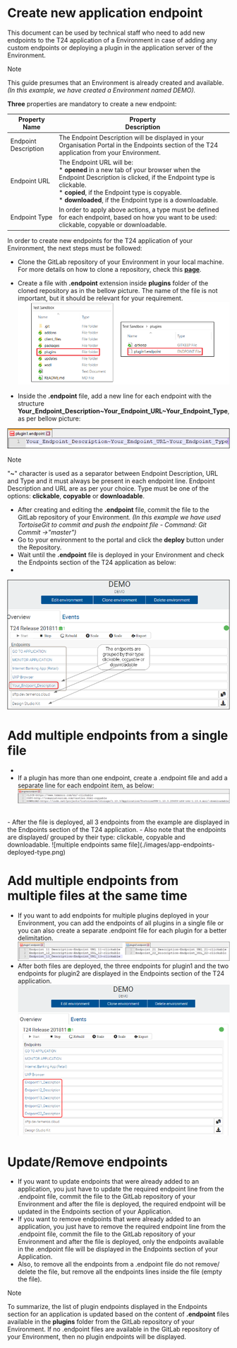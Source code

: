 
# Create new application endpoint #
This document can be used by technical staff who need to add new endpoints to the T24 application of a Environment in case of adding any custom endpoints or deploying a plugin in the application server of the Environment.

> [!Note]
> This guide presumes that an Environment is already created and available. *(In this example, we have created a Environment named DEMO).*
   
**Three** properties are mandatory to create a new endpoint:

| Property Name        | Property <br />Description	|
|-					   |-		                |
|Endpoint Description  | The Endpoint Description will be displayed in your Organisation Portal in the Endpoints section of the T24 application from your Environment. |
|Endpoint URL          | The Endpoint URL will be: <br /> * **opened** in a new tab of your browser when the Endpoint Description is clicked, if the Endpoint type is clickable. <br /> * **copied**, if the Endpoint type is copyable. <br />* **downloaded**, if the Endpoint type is a downloadable. |
|Endpoint Type          | In order to apply above actions, a type must be defined for each endpoint, based on how you want to be used: clickable, copyable or downloadable.  |

In order to create new endpoints for the T24 application of your Environment, the next steps must be followed:
 - Clone the GitLab repository of your Environment in your local machine. For more details on how to clone a repository, check this <a href="./use-gitlab-repository.md" target="_blank">**page**</a>.

 - Create a file with **.endpoint** extension inside **plugins** folder of the cloned repository as in the bellow picture. The name of the file is not important, but it should be relevant for your requirement.
![create endpoint file](./images/app_endp1.png)

 - Inside the **.endpoint** file, add a new line for each endpoint with the structure **Your_Endpoint_Description~Your_Endpoint_URL~Your_Endpoint_Type**, as per bellow picture:

 ![edit endpoint file](./images/app-endpoint-edit.png)
 
 > [!Note]
 > "**~**" character is used as a separator between Endpoint Description, URL and Type and it must always be present in each endpoint line.
> Endpoint Description and URL are as per your choice. Type must be one of the options: **clickable**, **copyable** or **downloadable**.

 - After creating and editing the **.endpoint** file, commit the file to the GitLab repository of your Environment. *(In this example we have used TortoiseGit to commit and push the endpoint file - Command: Git Commit ->"master")*
 - Go to your environment to the portal and click the **deploy** button under the Repository.   
 - Wait until the **.endpoint** file is deployed in your Environment and check the Endpoints section of the T24 application as below:
 - 
 ![portal endpoint display](./images/app-endpoint-clickable.png)


# Add multiple endpoints from a single file #
 - 
 - If a plugin has more than one endpoint, create a .endpoint file and add a separate line for each endpoint item, as below:
 ![multiple endpoints same file](./images/app-endpoint-single.png)
<br>
 - After the file is deployed, all 3 endpoints from the example are displayed in the Endpoints section of the T24 application.
 - Also note that the endpoints are displayed/ grouped by their type: clickable, copyable and downloadable.
 ![multiple endpoints same file](./images/app-endpoints-deployed-type.png)

# Add multiple endpoints from multiple files at the same time #
 - If you want to add endpoints for multiple plugins deployed in your Environment, you can add the endpoints of all plugins in a single file or you can also create a separate .endpoint file for each plugin for a better delimitation.
 ![multiple endpoints multiple files](./images/app-endpoint-files.png)
 - After both files are deployed, the three endpoints for plugin1 and the two endpoints for plugin2 are displayed in the Endpoints section of the T24 application.
 ![multiple endpoints multiples files display](./images/app-endpoints-multiple.png)

# Update/Remove endpoints #
 - If you want to update endpoints that were already added to an application, you just have to update the required endpoint line from the .endpoint file, commit the file to the GitLab repository of your Environment and after the file is deployed, the required endpoint will be updated in the Endpoints section of your Application.
 - If you want to remove endpoints that were already added to an application, you just have to remove the required endpoint line from the .endpoint file, commit the file to the GitLab repository of your Environment and after the file is deployed, only the endpoints available in the .endpoint file will be displayed in the Endpoints section of your Application.
 - Also, to remove all the endpoints from a .endpoint file do not remove/ delete the file, but remove all the endpoints lines inside the file (empty the file).

 > [!Note]
 > To summarize, the list of plugin endpoints displayed in the Endpoints section for an application is updated based on the content of **.endpoint** files available in the **plugins** folder from the GitLab repository of your Environment. If no .endpoint files are available in the GitLab repository of your Environment, then no plugin endpoints will be displayed.
 > 
